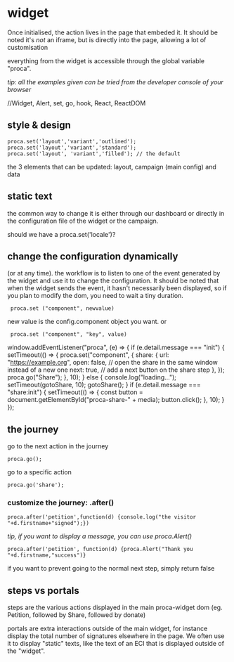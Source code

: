 # widget

Once initialised, the action lives in the page that embeded it. It should be noted it's _not_ an iframe, but is directly into the page, allowing a lot of customisation

everything from the widget is accessible through the global variable "proca".

_tip: all the examples given can be tried from the developer console of your browser_

//Widget, Alert, set, go, hook, React, ReactDOM

## style & design

    proca.set('layout','variant','outlined');
    proca.set('layout','variant','standard');
    proca.set('layout', 'variant','filled'); // the default

the 3 elements that can be updated: layout, campaign (main config) and data

## static text

the common way to change it is either through our dashboard or directly in the configuration file of the widget or the campaign.

should we have a proca.set('locale')?

## change the configuration dynamically

(or at any time). the workflow is to listen to one of the event generated by the widget and use it to change the configuration. It should be noted that when the widget sends the event, it hasn't necessarily been displayed, so if you plan to modify the dom, you need to wait a tiny duration.

     proca.set ("component", newvalue)

new value is the config.component object you want. or

     proca.set ("component", "key", value)

window.addEventListener("proca", (e) => {
if (e.detail.message === "init") {
setTimeout(() => {
proca.set("component", {
share: {
url: "https://example.org",
open: false, // open the share in the same window instead of a new one
next: true, // add a next button on the share step
},
});
proca.go("Share");
}, 10);
} else {
console.log("loading...");
setTimeout(gotoShare, 10);
gotoShare();
}
if (e.detail.message === "share:init") {
setTimeout(() => {
const button = document.getElementById("proca-share-" + media);
button.click();
}, 10);
}
});

## the journey

go to the next action in the journey

    proca.go();

go to a specific action

    proca.go('share');

### customize the journey: .after()

    proca.after('petition',function(d) {console.log("the visitor "+d.firstname+"signed");})

_tip, if you want to display a message, you can use proca.Alert()_

    proca.after('petition', function(d) {proca.Alert("Thank you "+d.firstname,"success")}

if you want to prevent going to the normal next step, simply return false

## steps vs portals

steps are the various actions displayed in the main proca-widget dom (eg. Petition, followed by Share, followed by donate)

portals are extra interactions outside of the main widget, for instance display the total number of signatures elsewhere in the page. We often use it to display "static" texts, like the text of an ECI that is displayed outside of the "widget".
